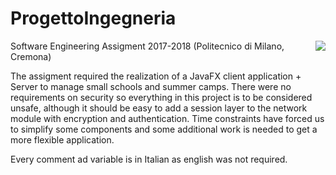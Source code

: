 # ProgettoIngegneria
[<img align="right" src="https://jenkins.jartum.org/buildStatus/icon?job=ChildCare"/>](https://jenkins.jartum.org/job/ChildCare/)

Software Engineering Assigment 2017-2018 (Politecnico di Milano, Cremona)

The assigment required the realization of a JavaFX client application + Server to manage small schools and summer camps.
There were no requirements on security so everything in this project is to be considered unsafe, although it should be easy to add a session layer to the network module with encryption and authentication.
Time constraints have forced us to simplify some components and some additional work is needed to get a more flexible application.

Every comment ad variable is in Italian as english was not required.
